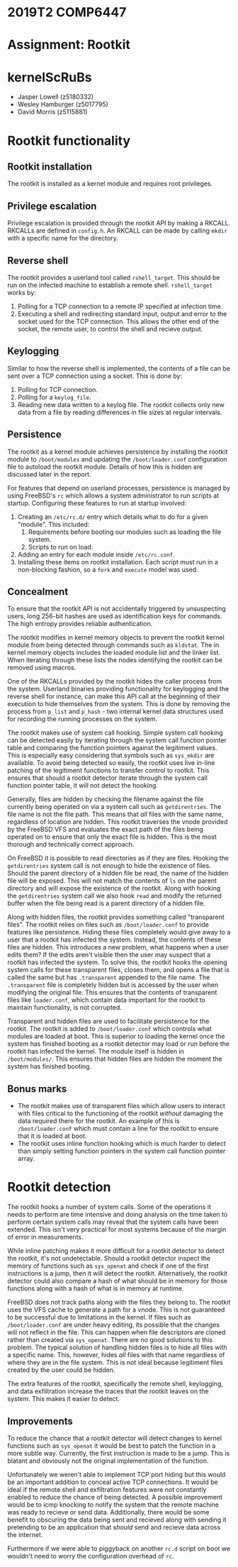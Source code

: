# 2019T2 COMP6447
# Assignment: Rootkit

# kernelScRuBs
- Jasper Lowell (z5180332)
- Wesley Hamburger (z5017795)
- David Morris (z5115881)

# Rootkit functionality

## Rootkit installation
The rootkit is installed as a kernel module and requires root privileges.

## Privilege escalation
Privilege escalation is provided through the rootkit API by making a RKCALL.
RKCALLs are defined in `config.h`. An RKCALL can be made by calling `mkdir`
with a specific name for the directory.

## Reverse shell
The rootkit provides a userland tool called `rshell_target`. This should be run
on the infected machine to establish a remote shell. `rshell_target` works by:
1. Polling for a TCP connection to a remote IP specified at infection time.
2. Executing a shell and redirecting standard input, output and error to the
socket used for the TCP connection. This allows the other end of the socket,
the remote user, to control the shell and recieve output.

## Keylogging
Similar to how the reverse shell is implemented, the contents of a file can be
sent over a TCP connection using a socket.
This is done by:
1. Polling for TCP connection.
2. Polling for a `keylog_file`.
3. Reading new data written to a keylog file.
The rootkit collects only new data from a file by reading differences in file
sizes at regular intervals.

## Persistence
The rootkit as a kernel module achieves persistence by installing the rootkit
module to `/boot/modules` and updating the `/boot/loader.conf` configuration
file to autoload the rootkit module. Details of how this is hidden are
discussed later in the report.

For features that depend on userland processes, persistence is managed by using
FreeBSD's `rc` which allows a system administrator to run scripts at startup.
Configuring these features to run at startup involved:
1. Creating an `/etc/rc.d/` entry which details what to do for a given "module".
This included:
    1. Requirements before booting our modules such as loading the file system.
    2. Scripts to run on load.
2. Adding an entry for each module inside `/etc/rc.conf`.
3. Installing these items on rootkit installation.
Each script must run in a non-blocking fashion, so a `fork` and `execute` model
was used.

## Concealment
To ensure that the rootkit API is not accidentally triggered by
unsuspecting users, long 256-bit hashes are used as identification keys
for commands. The high entropy provides reliable authentication.

The rootkit modifies in kernel memory objects to prevent the rootkit
kernel module from being detected through commands such as `kldstat`. The
in kernel memory objects includes the loaded module list and the linker list.
When iterating through these lists the nodes identifying the rootkit can
be removed using macros.

One of the RKCALLs provided by the rootkit hides the caller process from the
system. Userland binaries providing functionality for keylogging and the
reverse shell for instance, can make this API call at the beginning of their
execution to hide themselves from the system. This is done by removing the
process from `p_list` and `p_hash` - two internal kernel data structures used
for recording the running processes on the system.

The rootkit makes use of system call hooking. Simple system call hooking can
be detected easily by iterating through the system call function pointer
table and comparing the function pointers against the legitiment values.
This is especially easy considering that symbols such as `sys_mkdir` are
available. To avoid being detected so easily, the rootkit uses live in-line
patching of the legitiment functions to transfer control to rootkit. This
ensures that should a rootkit detector iterate through the system call
function pointer table, it will not detect the hooking.

Generally, files are hidden by checking the filename against the file
currently being operated on via a system call such as `getdirentries`. The
file name is not the file path. This means that *all* files with the same
name, regardless of location are hidden. This rootkit traverses the vnode
provided by the FreeBSD VFS and evaluates the exact path of the files being
operated on to ensure that only the exact file is hidden. This is the most
thorough and technically correct approach.

On FreeBSD it is possible to read directories as if they are files. Hooking
the `getdirentries` system call is not enough to hide the existence of files.
Should the parent directory of a hidden file be read, the name of the hidden
file will be exposed. This will not match the contents of `ls` on the parent
directory and will expose the existence of the rootkit. Along with hooking
the `getdirentries` system call we also hook `read` and modify the returned
buffer when the file being read is a parent directory of a hidden file.

Along with hidden files, the rootkit provides something called "transparent
files". The rootkit relies on files such as `/boot/loader.conf` to provide
features like persistence. Hiding these files completely would give away to
a user that a rootkit has infected the system. Instead, the contents of
these files are hidden. This introduces a new problem, what happens when a
user edits them? If the edits aren't visible then the user may suspect that
a rootkit has infected the system. To solve this, the rootkit hooks the
opening system calls for these transparent files, closes them, and opens
a file that is called the same but has `.transparent` appended to the file
name. The `.transparent` file is completely hidden but is accessed by the
user when modifying the original file. This ensures that the contents of
transparent files like `loader.conf`, which contain data important for the
rootkit to maintain functionality, is not corrupted.

Transparent and hidden files are used to facilitate persistence for the
rootkit. The rootkit is added to `/boot/loader.conf` which controls what
modules are loaded at boot. This is superior to loading the kernel once
the system has finished booting as a rootkit detector may load or run before
the rootkit has infected the kernel. The module itself is hidden in
`/boot/modules/`. This ensures that hidden files are hidden the moment
the system has finished booting.

## Bonus marks
- The rootkit makes use of transparent files which allow users to interact
with files critical to the functioning of the rootkit *without* damaging the
data required there for the rootkit. An example of this is `/boot/loader.conf`
which must contain a line for the rootkit to ensure that it is loaded at boot.
- The rootkit uses inline function hooking which is much harder to detect than
simply setting function pointers in the system call function pointer array.

# Rootkit detection

The rootkit hooks a number of system calls. Some of the operations it needs to
perform are time intensive and doing analysis on the time taken to perform
certain system calls may reveal that the system calls have been extended. This
isn't very practical for most systems because of the margin of error in
measurements.

While inline patching makes it more difficult for a rootkit detector to detect
the rootkit, it's not undetectable. Should a rootkit detector inspect the
memory of functions such as `sys_openat` and check if one of the first
instructions is a jump, then it will detect the rootkit. Alternatively,
the rootkit detector could also compare a hash of what should be in memory
for those functions along with a hash of what is in memory at runtime.

FreeBSD does not track paths along with the files they belong to. The rootkit
uses the VFS cache to generate a path for a vnode. This is not guaranteed to be
successful due to limitations in the kernel. If files such as
`/boot/loader.conf` are under heavy editing, its possible that the changes
will not reflect in the file. This can happen when file descriptors are cloned
rather than created via `sys_openat`. There are no good solutions to this
problem. The typical solution of handling hidden files is to hide all files
with a specific name. This, however, hides *all* files with that name
regardless of where they are in the file system. This is not ideal because
legitiment files created by the user could be hidden.

The extra features of the rootkit, specifically the remote shell, keylogging,
and data exfiltration increase the traces that the rootkit leaves on the
system. This makes it easier to detect. 

## Improvements
To reduce the chance that a rootkit detector will detect changes to kernel
functions such as `sys_openat` it would be best to patch the function in
a more subtle way. Currently, the first instruction is made to be a jump.
This is blatant and obviously not the original implementation of the function.

Unfortunately we weren't able to implement TCP port hiding but this would be an
important addition to conceal active TCP connections. 
It would be ideal if the remote shell and exfiltration features were not
constantly enabled to reduce the chance of being detected. A possible
improvement would be to icmp knocking to notify the system that the remote
machine was ready to recieve or send data. Additionally, there would be some
benefit to obscuring the data being sent and recieved along with sending it
pretending to be an application that *should* send and recieve data across the
internet.

Furthermore if we were able to piggyback on another `rc.d` script on boot
we wouldn't need to worry the configuration overhead of `rc`.
